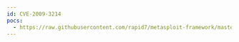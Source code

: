 ```yaml
---
id: CVE-2009-3214
pocs:
  - https://raw.githubusercontent.com/rapid7/metasploit-framework/master/modules/exploits/windows/fileformat/proshow_cellimage_bof.rb
---
```

